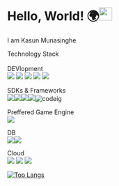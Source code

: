 
# Hello, World! 🌍<img src="https://raw.githubusercontent.com/MartinHeinz/MartinHeinz/master/wave.gif" width="30px">

I am Kasun Munasinghe

Technology Stack 
<br/>
<br/>
DEVlopment<br>
<img src="https://img.shields.io/badge/C%23-239120?style=for-the-badge&logo=c-sharp&logoColor=white">
<img src="https://img.shields.io/badge/Python-3776AB?style=for-the-badge&logo=python&logoColor=white">
<img src="https://img.shields.io/badge/HTML5-E34F26?style=for-the-badge&logo=html5&logoColor=white">
<img src="https://img.shields.io/badge/CSS3-1572B6?style=for-the-badge&logo=css3&logoColor=white">
<img src="https://img.shields.io/badge/C%2B%2B-00599C?style=for-the-badge&logo=c%2B%2B&logoColor=whit">


SDKs & Frameworks<br>
<img src="https://img.shields.io/badge/.NET-5C2D91?style=for-the-badge&logo=.net&logoColor=white"><img src="https://img.shields.io/badge/Flutter-02569B?style=for-the-badge&logo=flutter&logoColor=white"><img src="https://img.shields.io/badge/Flask-000000?style=for-the-badge&logo=flask&logoColor=white"><img src="https://img.shields.io/badge/Bootstrap-563D7C?style=for-the-badge&logo=bootstrap&logoColor=whit"><img src="https://img.shields.io/badge/Codeigniter-EF4223?style=for-the-badge&amp;logo=codeigniter&amp;logoColor=white" alt="codeig">


Preffered Game Engine<br>
<img src="https://img.shields.io/badge/Unity-100000?style=for-the-badge&logo=unity&logoColor=white">

DB<br>
<img src="https://img.shields.io/badge/MySQL-00000F?style=for-the-badge&logo=mysql&logoColor=white"><img src="https://img.shields.io/badge/Microsoft_SQL_Server-CC2927?style=for-the-badge&logo=microsoft-sql-server&logoColor=white">

Cloud<br>
<img src="https://img.shields.io/badge/Microsoft_Azure-0089D6?style=for-the-badge&logo=microsoft-azure&logoColor=white">
<img src="https://img.shields.io/badge/Google_Cloud-4285F4?style=for-the-badge&logo=google-cloud&logoColor=white">
<img src="https://img.shields.io/badge/Amazon_AWS-FF9900?style=for-the-badge&logo=amazonaws&logoColor=white"/>




[1.2]: http://i.imgur.com/wWzX9uB.png (twitter icon without padding)
[2.2]: https://raw.githubusercontent.com/MartinHeinz/MartinHeinz/master/linkedin-3-16.png (LinkedIn icon without padding)



<a href="https://github-readme-stats.vercel.app/api/top-langs/?username=kuMunasinghe&theme=blue-green">
 

[![Top Langs](https://github-readme-stats.vercel.app/api/top-langs/?username=kuMunasinghe&langs_count=10)](https://github.com/anuraghazra/github-readme-stats)
